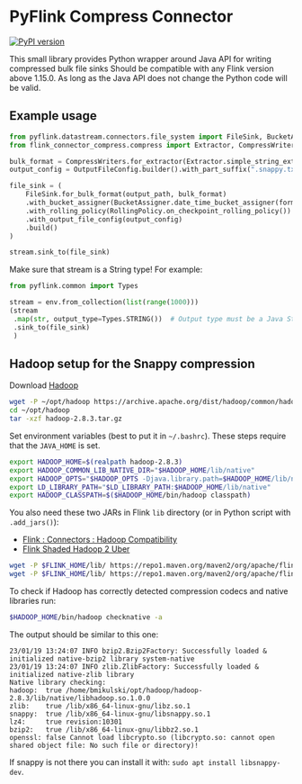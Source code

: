 # PyFlink Compress Connector

[![PyPI version](https://badge.fury.io/py/flink-connector-compress.svg)](https://badge.fury.io/py/flink-connector-compress)

This small library provides Python wrapper around Java API for writing compressed bulk file sinks
Should be compatible with any Flink version above 1.15.0. As long as the Java API does not change the Python code will
be valid.

## Example usage

```python
from pyflink.datastream.connectors.file_system import FileSink, BucketAssigner, RollingPolicy, OutputFileConfig
from flink_connector_compress.compress import Extractor, CompressWriters

bulk_format = CompressWriters.for_extractor(Extractor.simple_string_extractor()).with_hadoop_compression("snappy")
output_config = OutputFileConfig.builder().with_part_suffix(".snappy.txt").build()

file_sink = (
    FileSink.for_bulk_format(output_path, bulk_format)
    .with_bucket_assigner(BucketAssigner.date_time_bucket_assigner(format_str="'date'=yyyy-MM-dd"))
    .with_rolling_policy(RollingPolicy.on_checkpoint_rolling_policy())
    .with_output_file_config(output_config)
    .build()
)

stream.sink_to(file_sink)

```

Make sure that stream is a String type! For example:

```python
from pyflink.common import Types

stream = env.from_collection(list(range(1000)))
(stream
 .map(str, output_type=Types.STRING())  # Output type must be a Java String type (not Python PickledByteArray)
 .sink_to(file_sink)
 )
```

## Hadoop setup for the Snappy compression

Download [Hadoop](https://hadoop.apache.org/release/2.8.3.html)

```bash
wget -P ~/opt/hadoop https://archive.apache.org/dist/hadoop/common/hadoop-2.8.3/hadoop-2.8.3.tar.gz
cd ~/opt/hadoop
tar -xzf hadoop-2.8.3.tar.gz
```

Set environment variables (best to put it in `~/.bashrc`). These steps require that the `JAVA_HOME` is set.

```bash
export HADOOP_HOME=$(realpath hadoop-2.8.3)
export HADOOP_COMMON_LIB_NATIVE_DIR="$HADOOP_HOME/lib/native"
export HADOOP_OPTS="$HADOOP_OPTS -Djava.library.path=$HADOOP_HOME/lib/native"
export LD_LIBRARY_PATH="$LD_LIBRARY_PATH:$HADOOP_HOME/lib/native"
export HADOOP_CLASSPATH=$($HADOOP_HOME/bin/hadoop classpath)
```

You also need these two JARs in Flink `lib` directory (or in Python script with `.add_jars()`):

* [Flink : Connectors : Hadoop Compatibility](https://mvnrepository.com/artifact/org.apache.flink/flink-hadoop-compatibility_2.12/1.16.0)
* [Flink Shaded Hadoop 2 Uber](https://mvnrepository.com/artifact/org.apache.flink/flink-shaded-hadoop-2-uber/2.8.3-10.0)

```bash
wget -P $FLINK_HOME/lib/ https://repo1.maven.org/maven2/org/apache/flink/flink-hadoop-compatibility_2.12/1.16.0/flink-hadoop-compatibility_2.12-1.16.0.jar
wget -P $FLINK_HOME/lib/ https://repo1.maven.org/maven2/org/apache/flink/flink-shaded-hadoop-2-uber/2.8.3-10.0/flink-shaded-hadoop-2-uber-2.8.3-10.0.jar
```

To check if Hadoop has correctly detected compression codecs and native libraries run:
```bash
$HADOOP_HOME/bin/hadoop checknative -a
```

The output should be similar to this one:
```
23/01/19 13:24:07 INFO bzip2.Bzip2Factory: Successfully loaded & initialized native-bzip2 library system-native
23/01/19 13:24:07 INFO zlib.ZlibFactory: Successfully loaded & initialized native-zlib library
Native library checking:
hadoop:  true /home/bmikulski/opt/hadoop/hadoop-2.8.3/lib/native/libhadoop.so.1.0.0
zlib:    true /lib/x86_64-linux-gnu/libz.so.1
snappy:  true /lib/x86_64-linux-gnu/libsnappy.so.1
lz4:     true revision:10301
bzip2:   true /lib/x86_64-linux-gnu/libbz2.so.1
openssl: false Cannot load libcrypto.so (libcrypto.so: cannot open shared object file: No such file or directory)!
```

If snappy is not there you can install it with: `sudo apt install libsnappy-dev`.